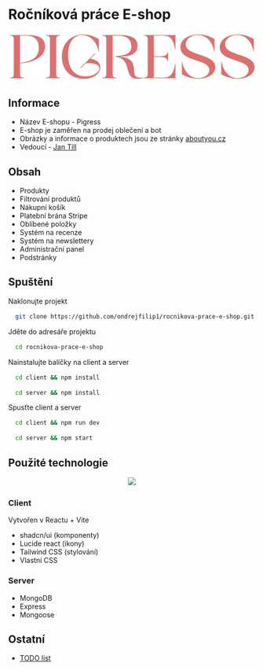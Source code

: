 # Ročníková práce E-shop

<img src="https://github.com/ondrejfilip1/rocnikova-prace-e-shop/blob/main/logo.png" />

## Informace
- Název E-shopu - Pigress
- E-shop je zaměřen na prodej oblečení a bot
- Obrázky a informace o produktech jsou ze stránky [aboutyou.cz](https://www.aboutyou.cz/)
- Vedoucí - [Jan Till](https://www.github.com/honziktillu)

## Obsah
- Produkty
- Filtrování produktů
- Nákupní košík
- Platební brána Stripe
- Oblíbené položky
- Systém na recenze
- Systém na newslettery
- Administrační panel
- Podstránky

## Spuštění

Naklonujte projekt

```bash
  git clone https://github.com/ondrejfilip1/rocnikova-prace-e-shop.git
```

Jděte do adresáře projektu

```bash
  cd rocnikova-prace-e-shop
```

Nainstalujte balíčky na client a server

```bash
  cd client && npm install
```

```bash
  cd server && npm install
```

Spusťte client a server

```bash
  cd client && npm run dev
```

```bash
  cd server && npm start
```

## Použité technologie

<div align="center"> 
  <img src="https://skillicons.dev/icons?i=react,js,html,css,express,nodejs,mongodb,tailwind&perline=4" />
</div>

### Client
Vytvořen v Reactu + Vite
- shadcn/ui (komponenty)
- Lucide react (ikony)
- Tailwind CSS (stylování)
- Vlastní CSS
### Server
- MongoDB
- Express
- Mongoose
## Ostatní
- [TODO list](https://github.com/ondrejfilip1/rocnikova-prace-e-shop/blob/main/TODO.txt)
